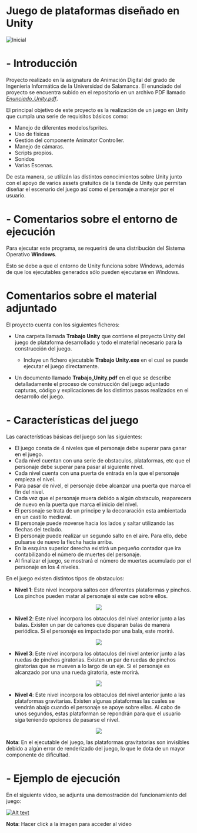 # Juego de plataformas diseñado en Unity

![Inicial](https://github.com/rmelgo/Anim-Juego-plataformas-Unity/assets/145989723/46bfb3bb-d0da-4e67-84c0-588a5a4ed426)

# - Introducción

Proyecto realizado en la asignatura de Animación Digital del grado de Ingenieria Informática de la Universidad de Salamanca. El enunciado del proyecto se encuentra subido en el repositorio en un archivo PDF llamado <a href="https://github.com/rmelgo/ANIM-Juego-plataformas-Unity/blob/main/Enunciado%20Unity.pdf" target="_blank">*Enunciado_Unity.pdf*</a>.

El principal objetivo de este proyecto es la realización de un juego en Unity que cumpla una serie de requisitos básicos como:
- Manejo de diferentes modelos/sprites. 
- Uso de físicas 
- Gestión del componente Animator Controller. 
- Manejo de cámaras. 
- Scripts propios. 
- Sonidos 
- Varias Escenas. 

De esta manera, se utilizán las distintos conocimientos sobre Unity junto con el apoyo de varios assets gratuitos de la tienda de Unity que permitan diseñar el escenario del juego así como el personaje a manejar por el usuario.

# - Comentarios sobre el entorno de ejecución

Para ejecutar este programa, se requerirá de una distribución del Sistema Operativo **Windows**.    

Esto se debe a que el entorno de Unity funciona sobre Windows, además de que los ejecutables generados sólo pueden ejecutarse en Windows.

# Comentarios sobre el material adjuntado

El proyecto cuenta con los siguientes ficheros:

- Una carpeta llamada **Trabajo Unity** que contiene el proyecto Unity del juego de plataforma desarrollado y todo el material necesario para la construcción del juego.
  
  - Incluye un fichero ejecutable **Trabajo Unity.exe** en el cual se puede ejecutar el juego directamente.
  
- Un documento llamado **Trabajo_Unity.pdf** en el que se describe detalladamente el proceso de construcción del juego adjuntado capturas, código y explicaciones de los distintos pasos realizados en el desarrollo del juego.

# - Características del juego

Las características básicas del juego son las siguientes:

- El juego consta de 4 níveles que el personaje debe superar para ganar en el juego.
- Cada nivel cuentan con una serie de obstaculos, plataformas, etc que el personaje debe superar para pasar al siguiente nivel.
- Cada nivel cuenta con una puerta de entrada en la que el personaje empieza el nivel.
- Para pasar de nivel, el personaje debe alcanzar una puerta que marca el fin del nivel.
- Cada vez que el personaje muera debido a algún obstaculo, reaparecera de nuevo en la puerta que marca el inicio del nivel.
- El personaje se trata de un principe y la decoraración esta ambientada en un castillo medieval.
- El personaje puede moverse hacia los lados y saltar utilizando las flechas del teclado.
- El personaje puede realizar un segundo salto en el aire. Para ello, debe pulsarse de nuevo la flecha hacia arriba.
- En la esquina superior derecha existirá un pequeño contador que ira contabilizando el número de muertes del personaje.
- Al finalizar el juego, se mostrará el número de muertes acumulado por el personaje en los 4 niveles.

En el juego existen distintos tipos de obstaculos:

- **Nivel 1**: Este nivel incorpora saltos con diferentes plataformas y pinchos. Los pinchos pueden matar al personaje si este cae sobre ellos.

<p align="center">
  <img src="https://github.com/rmelgo/Anim-Juego-plataformas-Unity/assets/145989723/a2246b7a-25c8-47a5-83c5-a7929b63a802">
</p>

- **Nivel 2**: Este nivel incorpora los obtaculos del nivel anterior junto a las balas. Existen un par de cañones que disparan balas de manera periódica. Si el personaje es impactado por una bala, este morirá.

<p align="center">
  <img src="https://github.com/rmelgo/Anim-Juego-plataformas-Unity/assets/145989723/323c0643-e15d-4711-be4d-efe349e2069b">
</p>

- **Nivel 3**: Este nivel incorpora los obtaculos del nivel anterior junto a las ruedas de pinchos giratorias. Existen un par de ruedas de pinchos giratorias que se mueven a lo largo de un eje. Si el personaje es alcanzado por una una rueda giratoria, este morirá.

<p align="center">
  <img src="https://github.com/rmelgo/Anim-Juego-plataformas-Unity/assets/145989723/e47d013f-3314-4345-9ace-d59c85a1d9f2">
</p>

- **Nivel 4**: Este nivel incorpora los obtaculos del nivel anterior junto a las plataformas gravitarias. Existen algunas plataformas las cuales se vendrán abajo cuando el personaje se apoye sobre ellas. Al cabo de unos segundos, estas plataforman se repondrán para que el usuario siga teniendo opciones de pasarse el nivel.

<p align="center">
  <img src="https://github.com/rmelgo/Anim-Juego-plataformas-Unity/assets/145989723/bdc9ce65-2894-46e1-9cec-f9dc885f5198">
</p>

**Nota**: En el ejecutable del juego, las plataformas gravitatorias son invisibles debido a algún error de renderizado del juego, lo que le dota de un mayor componente de dificultad.

# - Ejemplo de ejecución

En el siguiente video, se adjunta una demostración del funcionamiento del juego:

[![Alt text](https://github.com/rmelgo/Anim-Juego-plataformas-Unity/assets/145989723/5e599318-b9c3-4fa1-a284-6ff5d71dc095)](https://youtu.be/B2mdTjsnM7k)

**Nota**: Hacer click a la imagen para acceder al video
